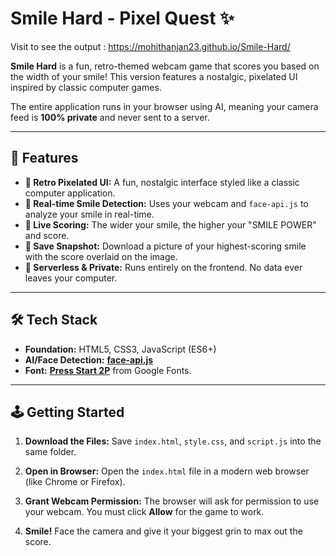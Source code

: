 # Smile Hard - Pixel Quest ✨

Visit to see the output : https://mohithanjan23.github.io/Smile-Hard/

**Smile Hard** is a fun, retro-themed webcam game that scores you based on the width of your smile! This version features a nostalgic, pixelated UI inspired by classic computer games.

The entire application runs in your browser using AI, meaning your camera feed is **100% private** and never sent to a server.

---
## 🚀 Features

* **👾 Retro Pixelated UI:** A fun, nostalgic interface styled like a classic computer application.
* **🤖 Real-time Smile Detection:** Uses your webcam and `face-api.js` to analyze your smile in real-time.
* **💯 Live Scoring:** The wider your smile, the higher your "SMILE POWER" and score.
* **📸 Save Snapshot:** Download a picture of your highest-scoring smile with the score overlaid on the image.
* **🚀 Serverless & Private:** Runs entirely on the frontend. No data ever leaves your computer.

---
## 🛠️ Tech Stack

* **Foundation:** HTML5, CSS3, JavaScript (ES6+)
* **AI/Face Detection:** **[face-api.js](https://github.com/justadudewhohacks/face-api.js/)**
* **Font:** **[Press Start 2P](https://fonts.google.com/specimen/Press+Start+2P)** from Google Fonts.

---
## 🕹️ Getting Started

1.  **Download the Files:** Save `index.html`, `style.css`, and `script.js` into the same folder.
2.  **Open in Browser:** Open the `index.html` file in a modern web browser (like Chrome or Firefox).
3.  **Grant Webcam Permission:** The browser will ask for permission to use your webcam. You must click **Allow** for the game to work.

4.  **Smile!** Face the camera and give it your biggest grin to max out the score.


